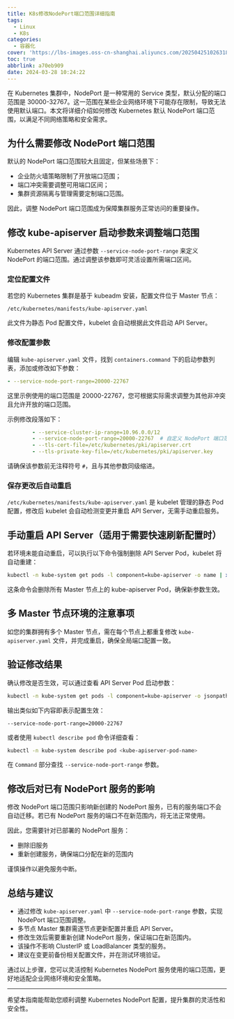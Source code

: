 ```yaml
---
title: K8s修改NodePort端口范围详细指南
tags:
  - Linux
  - K8s
categories:
  - 容器化
cover: 'https://lbs-images.oss-cn-shanghai.aliyuncs.com/20250425102631839.png'
toc: true
abbrlink: a70eb909
date: 2024-03-28 10:24:22
---
```


在 Kubernetes 集群中，NodePort 是一种常用的 Service 类型，默认分配的端口范围是 30000-32767。这一范围在某些企业网络环境下可能存在限制，导致无法使用默认端口。本文将详细介绍如何修改 Kubernetes 默认 NodePort 端口范围，以满足不同网络策略和安全需求。

<!-- more -->

## 为什么需要修改 NodePort 端口范围

默认的 NodePort 端口范围较大且固定，但某些场景下：

- 企业防火墙策略限制了开放端口范围；
- 端口冲突需要调整可用端口区间；
- 集群资源隔离与管理需要定制端口范围。

因此，调整 NodePort 端口范围成为保障集群服务正常访问的重要操作。

## 修改 kube-apiserver 启动参数来调整端口范围

Kubernetes API Server 通过参数 `--service-node-port-range` 来定义 NodePort 的端口范围。通过调整该参数即可灵活设置所需端口区间。

### 定位配置文件

若您的 Kubernetes 集群是基于 kubeadm 安装，配置文件位于 Master 节点：

```
/etc/kubernetes/manifests/kube-apiserver.yaml
```

此文件为静态 Pod 配置文件，kubelet 会自动根据此文件启动 API Server。

### 修改配置参数

编辑 `kube-apiserver.yaml` 文件，找到 `containers.command` 下的启动参数列表，添加或修改如下参数：

```yaml
- --service-node-port-range=20000-22767
```

这里示例使用的端口范围是 20000-22767，您可根据实际需求调整为其他非冲突且允许开放的端口范围。

示例修改段落如下：

```yaml
        - --service-cluster-ip-range=10.96.0.0/12
        - --service-node-port-range=20000-22767  # 自定义 NodePort 端口范围
        - --tls-cert-file=/etc/kubernetes/pki/apiserver.crt
        - --tls-private-key-file=/etc/kubernetes/pki/apiserver.key
```

请确保该参数前无注释符号 `#`，且与其他参数同级缩进。

### 保存更改后自动重启

`/etc/kubernetes/manifests/kube-apiserver.yaml` 是 kubelet 管理的静态 Pod 配置，修改后 kubelet 会自动检测变更并重启 API Server，无需手动重启服务。

## 手动重启 API Server（适用于需要快速刷新配置时）

若环境未能自动重启，可以执行以下命令强制删除 API Server Pod，kubelet 将自动重建：

```bash
kubectl -n kube-system get pods -l component=kube-apiserver -o name | xargs kubectl -n kube-system delete
```

这条命令会删除所有 Master 节点上的 kube-apiserver Pod，确保新参数生效。

## 多 Master 节点环境的注意事项

如您的集群拥有多个 Master 节点，需在每个节点上都重复修改 `kube-apiserver.yaml` 文件，并完成重启，确保全局端口配置一致。

## 验证修改结果

确认修改是否生效，可以通过查看 API Server Pod 启动参数：

```bash
kubectl -n kube-system get pods -l component=kube-apiserver -o jsonpath='{.items[0].spec.containers[0].command}' | tr ',' '\n' | grep service-node-port-range
```

输出类似如下内容即表示配置生效：

```
--service-node-port-range=20000-22767
```

或者使用 `kubectl describe pod` 命令详细查看：

```bash
kubectl -n kube-system describe pod <kube-apiserver-pod-name>
```

在 `Command` 部分查找 `--service-node-port-range` 参数。

## 修改后对已有 NodePort 服务的影响

修改 NodePort 端口范围只影响新创建的 NodePort 服务，已有的服务端口不会自动迁移。若已有 NodePort 服务的端口不在新范围内，将无法正常使用。

因此，您需要针对已部署的 NodePort 服务：

- 删除旧服务
- 重新创建服务，确保端口分配在新的范围内

谨慎操作以避免服务中断。

## 总结与建议

- 通过修改 `kube-apiserver.yaml` 中 `--service-node-port-range` 参数，实现 NodePort 端口范围调整。
- 多节点 Master 集群需逐节点更新配置并重启 API Server。
- 修改生效后需要重新创建 NodePort 服务，保证端口在新范围内。
- 该操作不影响 ClusterIP 或 LoadBalancer 类型的服务。
- 建议在变更前备份相关配置文件，并在测试环境验证。

通过以上步骤，您可以灵活控制 Kubernetes NodePort 服务使用的端口范围，更好地适配企业网络环境和安全策略。

---

希望本指南能帮助您顺利调整 Kubernetes NodePort 配置，提升集群的灵活性和安全性。